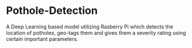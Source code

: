 # Pothole-Detection
A Deep Learning based model utilizing Rasberry Pi which detects the location of potholes, geo-tags them and gives them a severity rating using certain important parameters.
